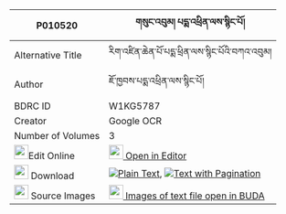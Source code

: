 |P010520|གསུང་འབུམ། པདྨ་འཕྲིན་ལས་སྙིང་པོ། 
| --- | --- 
|Alternative Title |རིག་འཛིན་ཆེན་པོ་པདྨ་ཕྲིན་ལས་སྙིང་པོའི་བཀའ་འབུམ།
|Author| ཇོ་ཁྱབས་པདྨ་འཕྲིན་ལས་སྙིང་པོ།
|BDRC ID | W1KG5787
|Creator | Google OCR
|Number of Volumes| 3
|<img width="25" src="https://img.icons8.com/color/25/000000/edit-property.png">Edit Online| [<img width="25" src="https://avatars.githubusercontent.com/u/45091458?s=200&v=4"> Open in Editor](http://editor.openpecha.org/P010520)
|<img width="25" src="https://img.icons8.com/fluent/48/000000/download-2.png"/>  Download | [![](https://img.icons8.com/color/20/000000/txt.png)Plain Text](https://github.com/Openpecha/P010520/releases/download/v1/sungbum_pema_trinle_nyingpo_plain_P010520.zip), [![](https://img.icons8.com/color/20/000000/txt.png)Text with Pagination](https://github.com/Openpecha/P010520/releases/download/v1/sungbum_pema_trinle_nyingpo_pages_P010520.zip)
|<img width="25" src="https://img.icons8.com/plasticine/100/000000/pictures-folder.png"/>  Source Images | [<img width="25" src="https://library.bdrc.io/icons/BUDA-small.svg"> Images of text file open in BUDA](https://library.bdrc.io/show/bdr:W1KG5787)